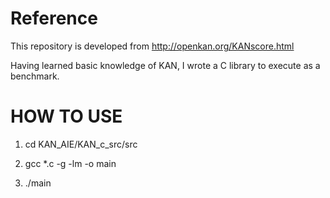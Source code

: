 # Reference

This repository is developed from http://openkan.org/KANscore.html

Having learned basic knowledge of KAN, I wrote a C library to execute as a benchmark. 

# HOW TO USE

1. cd KAN_AIE/KAN_c_src/src
   
2. gcc *.c -g -lm -o main 

3. ./main 
